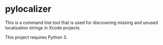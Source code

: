 pylocalizer
===========

This is a command line tool that is used for discovering missing and unused localization strings in Xcode projects.


This project requires Python 3.



